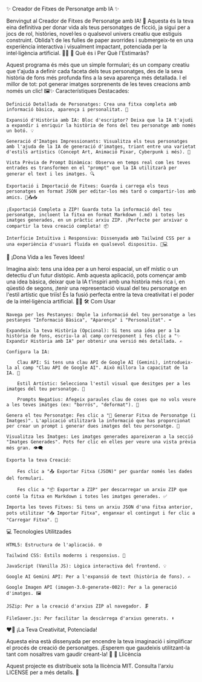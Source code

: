 ✨ Creador de Fitxes de Personatge amb IA ✨

Benvingut al Creador de Fitxes de Personatge amb IA! 🚀 Aquesta és la teva eina definitiva per donar vida als teus personatges de ficció, ja sigui per a jocs de rol, històries, novel·les o qualsevol univers creatiu que estiguis construint. Oblida't de les fulles de paper avorrides i submergeix-te en una experiència interactiva i visualment impactant, potenciada per la intel·ligència artificial. 🧠🎨
🌟 Què és i Per Què l'Estimaràs?

Aquest programa és més que un simple formulari; és un company creatiu que t'ajuda a definir cada faceta dels teus personatges, des de la seva història de fons més profunda fins a la seva aparença més detallada. I el millor de tot: pot generar imatges sorprenents de les teves creacions amb només un clic! 🖼️✨
Característiques Destacades:

    Definició Detallada de Personatges: Crea una fitxa completa amb informació bàsica, aparença i personalitat. 📝

    Expansió d'Història amb IA: Bloc d'escriptor? Deixa que la IA t'ajudi a expandir i enriquir la història de fons del teu personatge amb només un botó. 💡

    Generació d'Imatges Impressionants: Visualitza els teus personatges amb l'ajuda de la IA de generació d'imatges, triant entre una varietat d'estils artístics (Concept Art, Animació Pixar, Cyberpunk i més). 🌈

    Vista Prèvia de Prompt Dinàmica: Observa en temps real com les teves entrades es transformen en el "prompt" que la IA utilitzarà per generar el text i les imatges. 🔍

    Exportació i Importació de Fitxes: Guarda i carrega els teus personatges en format JSON per editar-los més tard o compartir-los amb amics. 💾📤📥

    ¡Exportació Completa a ZIP! Guarda tota la informació del teu personatge, incloent la fitxa en format Markdown (.md) i totes les imatges generades, en un pràctic arxiu ZIP. ¡Perfecte per arxivar o compartir la teva creació completa! 📦

    Interfície Intuïtiva i Responsiva: Dissenyada amb Tailwind CSS per a una experiència d'usuari fluida en qualsevol dispositiu. 📱💻

💖 ¡Dona Vida a les Teves Idees!

Imagina això: tens una idea per a un heroi espacial, un elf místic o un detectiu d'un futur distòpic. Amb aquesta aplicació, pots començar amb una idea bàsica, deixar que la IA t'inspiri amb una història més rica i, en qüestió de segons, ¡tenir una representació visual del teu personatge en l'estil artístic que triïs! És la fusió perfecta entre la teva creativitat i el poder de la intel·ligència artificial. 🌟🚀
🛠️ Com Usar

    Navega per les Pestanyes: Omple la informació del teu personatge a les pestanyes "Informació Bàsica", "Aparença" i "Personalitat". ➡️

    Expandeix la teva Història (Opcional): Si tens una idea per a la història de fons, escriu-la al camp corresponent i fes clic a "✨ Expandir Història amb IA" per obtenir una versió més detallada. ✍️

    Configura la IA:

        Clau API: Si tens una clau API de Google AI (Gemini), introdueix-la al camp "Clau API de Google AI". Això millora la capacitat de la IA. 🔑

        Estil Artístic: Selecciona l'estil visual que desitges per a les imatges del teu personatge. 🎨

        Prompts Negatius: Afegeix paraules clau de coses que no vols veure a les teves imatges (ex: "borrós", "deformat"). 🚫

    Genera el teu Personatge: Fes clic a "🔮 Generar Fitxa de Personatge (i Imatges)". L'aplicació utilitzarà la informació que has proporcionat per crear un prompt i generar dues imatges del teu personatge. 🚀

    Visualitza les Imatges: Les imatges generades apareixeran a la secció "Imatges Generades". Pots fer clic en elles per veure una vista prèvia més gran. 👁️‍🗨️

    Exporta la teva Creació:

        Fes clic a "📤 Exportar Fitxa (JSON)" per guardar només les dades del formulari.

        Fes clic a "📦 Exportar a ZIP" per descarregar un arxiu ZIP que conté la fitxa en Markdown i totes les imatges generades. ✅

    Importa les teves Fitxes: Si tens un arxiu JSON d'una fitxa anterior, pots utilitzar "📥 Importar Fitxa", enganxar el contingut i fer clic a "Carregar Fitxa". 📂

💻 Tecnologies Utilitzades

    HTML5: Estructura de l'aplicació. 🌐

    Tailwind CSS: Estils moderns i responsius. 💅

    JavaScript (Vanilla JS): Lògica interactiva del frontend. 💡

    Google AI Gemini API: Per a l'expansió de text (història de fons). ✍️

    Google Imagen API (imagen-3.0-generate-002): Per a la generació d'imatges. 🖼️

    JSZip: Per a la creació d'arxius ZIP al navegador. 🗜️

    FileSaver.js: Per facilitar la descàrrega d'arxius generats. ⬇️

❤️‍🔥 ¡La Teva Creativitat, Potenciada!

Aquesta eina està dissenyada per encendre la teva imaginació i simplificar el procés de creació de personatges. ¡Esperem que gaudeixis utilitzant-la tant com nosaltres vam gaudir creant-la! 🎉
📄 Llicència

Aquest projecte es distribueix sota la llicència MIT. Consulta l'arxiu LICENSE per a més detalls. 📜
